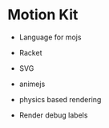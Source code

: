 # Motion Kit

* Language for mojs
* Racket
* SVG
* animejs
* physics based rendering

* Render debug labels
